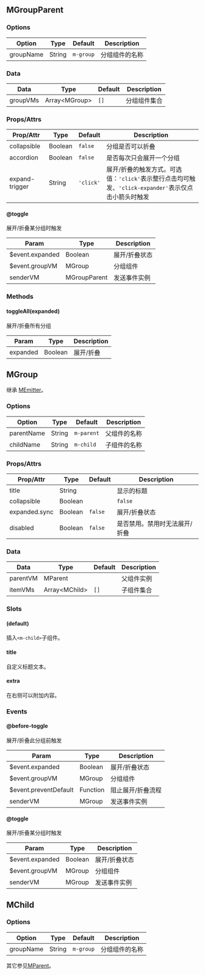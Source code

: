 ## MGroupParent

### Options

| Option | Type | Default | Description |
| ------ | ---- | ------- | ----------- |
| groupName | String | `m-group` | 分组组件的名称 |

### Data

| Data | Type | Default | Description |
| ---- | ---- | ------- | ----------- |
| groupVMs | Array\<MGroup\> | `[]` | 分组组件集合 |

### Props/Attrs

| Prop/Attr | Type | Default | Description |
| --------- | ---- | ------- | ----------- |
| collapsible | Boolean | `false` | 分组是否可以折叠 |
| accordion | Boolean | `false` | 是否每次只会展开一个分组 |
| expand-trigger | String | `'click'` | 展开/折叠的触发方式。可选值：`'click'`表示整行点击均可触发、`'click-expander'`表示仅点击小箭头时触发 |

#### @toggle

展开/折叠某分组时触发

| Param | Type | Description |
| ----- | ---- | ----------- |
| $event.expanded | Boolean | 展开/折叠状态 |
| $event.groupVM | MGroup | 分组组件 |
| senderVM | MGroupParent | 发送事件实例 |

### Methods

#### toggleAll(expanded)

展开/折叠所有分组

| Param | Type | Description |
| ----- | ---- | ----------- |
| expanded | Boolean | 展开/折叠 |

## MGroup

继承 [MEmitter](../m-emitter)。

### Options

| Option | Type | Default | Description |
| ------ | ---- | ------- | ----------- |
| parentName | String | `m-parent` | 父组件的名称 |
| childName | String | `m-child` | 子组件的名称 |

### Props/Attrs

| Prop/Attr | Type | Default | Description |
| --------- | ---- | ------- | ----------- |
| title | String | | 显示的标题 |
| collapsible | Boolean |  | `false` | 是否可以折叠 |
| expanded.sync | Boolean | `false` | 展开/折叠状态 |
| disabled | Boolean | `false` | 是否禁用。禁用时无法展开/折叠 |

### Data

| Data | Type | Default | Description |
| ---- | ---- | ------- | ----------- |
| parentVM | MParent |  | 父组件实例 |
| itemVMs | Array\<MChild\> | `[]` | 子组件集合 |

### Slots

#### (default)

插入`<m-child>`子组件。

#### title

自定义标题文本。

#### extra

在右侧可以附加内容。

### Events

#### @before-toggle

展开/折叠此分组前触发

| Param | Type | Description |
| ----- | ---- | ----------- |
| $event.expanded | Boolean | 展开/折叠状态 |
| $event.groupVM | MGroup | 分组组件 |
| $event.preventDefault | Function | 阻止展开/折叠流程 |
| senderVM | MGroup | 发送事件实例 |

#### @toggle

展开/折叠某分组时触发

| Param | Type | Description |
| ----- | ---- | ----------- |
| $event.expanded | Boolean | 展开/折叠状态 |
| $event.groupVM | MGroup | 分组组件 |
| senderVM | MGroup | 发送事件实例 |

## MChild

### Options

| Option | Type | Default | Description |
| ------ | ---- | ------- | ----------- |
| groupName | String | `m-group` | 分组组件的名称 |

其它参见[MParent](../m-parent/api)。

